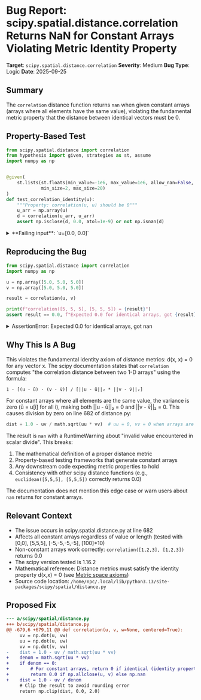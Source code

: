 # Bug Report: scipy.spatial.distance.correlation Returns NaN for Constant Arrays Violating Metric Identity Property

**Target**: `scipy.spatial.distance.correlation`
**Severity**: Medium
**Bug Type**: Logic
**Date**: 2025-09-25

## Summary

The `correlation` distance function returns `nan` when given constant arrays (arrays where all elements have the same value), violating the fundamental metric property that the distance between identical vectors must be 0.

## Property-Based Test

```python
from scipy.spatial.distance import correlation
from hypothesis import given, strategies as st, assume
import numpy as np


@given(
    st.lists(st.floats(min_value=-1e6, max_value=1e6, allow_nan=False, allow_infinity=False),
             min_size=2, max_size=20)
)
def test_correlation_identity(u):
    """Property: correlation(u, u) should be 0"""
    u_arr = np.array(u)
    d = correlation(u_arr, u_arr)
    assert np.isclose(d, 0.0, atol=1e-9) or not np.isnan(d)
```

<details>

<summary>
**Failing input**: `u=[0.0, 0.0]`
</summary>
```
/home/npc/.local/lib/python3.13/site-packages/scipy/spatial/distance.py:682: RuntimeWarning: invalid value encountered in scalar divide
  dist = 1.0 - uv / math.sqrt(uu * vv)
Traceback (most recent call last):
  File "/home/npc/pbt/agentic-pbt/worker_/50/hypo.py", line 18, in <module>
    test_correlation_identity()
    ~~~~~~~~~~~~~~~~~~~~~~~~~^^
  File "/home/npc/pbt/agentic-pbt/worker_/50/hypo.py", line 7, in test_correlation_identity
    st.lists(st.floats(min_value=-1e6, max_value=1e6, allow_nan=False, allow_infinity=False),
               ^^^
  File "/home/npc/miniconda/lib/python3.13/site-packages/hypothesis/core.py", line 2124, in wrapped_test
    raise the_error_hypothesis_found
  File "/home/npc/pbt/agentic-pbt/worker_/50/hypo.py", line 14, in test_correlation_identity
    assert np.isclose(d, 0.0, atol=1e-9) or not np.isnan(d)
           ^^^^^^^^^^^^^^^^^^^^^^^^^^^^^^^^^^^^^^^^^^^^^^^^
AssertionError
Falsifying example: test_correlation_identity(
    u=[0.0, 0.0],
)
```
</details>

## Reproducing the Bug

```python
from scipy.spatial.distance import correlation
import numpy as np

u = np.array([5.0, 5.0, 5.0])
v = np.array([5.0, 5.0, 5.0])

result = correlation(u, v)

print(f"correlation([5, 5, 5], [5, 5, 5]) = {result}")
assert result == 0.0, f"Expected 0.0 for identical arrays, got {result}"
```

<details>

<summary>
AssertionError: Expected 0.0 for identical arrays, got nan
</summary>
```
/home/npc/.local/lib/python3.13/site-packages/scipy/spatial/distance.py:682: RuntimeWarning: invalid value encountered in scalar divide
  dist = 1.0 - uv / math.sqrt(uu * vv)
correlation([5, 5, 5], [5, 5, 5]) = nan
Traceback (most recent call last):
  File "/home/npc/pbt/agentic-pbt/worker_/50/repo.py", line 10, in <module>
    assert result == 0.0, f"Expected 0.0 for identical arrays, got {result}"
           ^^^^^^^^^^^^^
AssertionError: Expected 0.0 for identical arrays, got nan
```
</details>

## Why This Is A Bug

This violates the fundamental identity axiom of distance metrics: d(x, x) = 0 for any vector x. The scipy documentation states that `correlation` computes "the correlation distance between two 1-D arrays" using the formula:

```
1 - [(u - ū) · (v - v̄)] / [||u - ū||₂ * ||v - v̄||₂]
```

For constant arrays where all elements are the same value, the variance is zero (ū = u[i] for all i), making both ||u - ū||₂ = 0 and ||v - v̄||₂ = 0. This causes division by zero on line 682 of distance.py:

```python
dist = 1.0 - uv / math.sqrt(uu * vv)  # uu = 0, vv = 0 when arrays are constant
```

The result is `nan` with a RuntimeWarning about "invalid value encountered in scalar divide". This breaks:
1. The mathematical definition of a proper distance metric
2. Property-based testing frameworks that generate constant arrays
3. Any downstream code expecting metric properties to hold
4. Consistency with other scipy distance functions (e.g., `euclidean([5,5,5], [5,5,5])` correctly returns 0.0)

The documentation does not mention this edge case or warn users about `nan` returns for constant arrays.

## Relevant Context

- The issue occurs in scipy.spatial.distance.py at line 682
- Affects all constant arrays regardless of value or length (tested with [0,0], [5,5,5], [-5,-5,-5,-5], [100]*10)
- Non-constant arrays work correctly: `correlation([1,2,3], [1,2,3])` returns 0.0
- The scipy version tested is 1.16.2
- Mathematical reference: Distance metrics must satisfy the identity property d(x,x) = 0 (see [Metric space axioms](https://en.wikipedia.org/wiki/Metric_space#Definition))
- Source code location: `/home/npc/.local/lib/python3.13/site-packages/scipy/spatial/distance.py`

## Proposed Fix

```diff
--- a/scipy/spatial/distance.py
+++ b/scipy/spatial/distance.py
@@ -679,6 +679,11 @@ def correlation(u, v, w=None, centered=True):
     uv = np.dot(u, vw)
     uu = np.dot(u, uw)
     vv = np.dot(v, vw)
-    dist = 1.0 - uv / math.sqrt(uu * vv)
+    denom = math.sqrt(uu * vv)
+    if denom == 0:
+        # For constant arrays, return 0 if identical (identity property), nan otherwise
+        return 0.0 if np.allclose(u, v) else np.nan
+    dist = 1.0 - uv / denom
     # Clip the result to avoid rounding error
     return np.clip(dist, 0.0, 2.0)
```